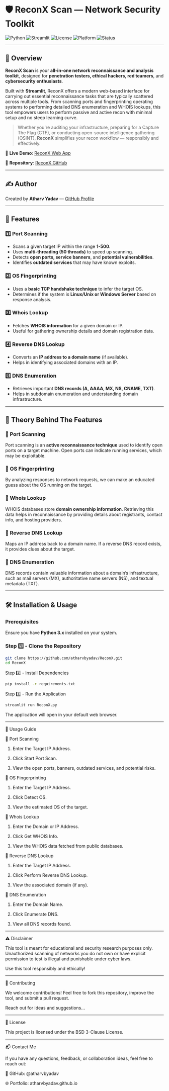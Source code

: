 # 🛡️ ReconX Scan — Network Security Toolkit

![Python](https://img.shields.io/badge/Python-3.x-blue.svg)
![Streamlit](https://img.shields.io/badge/Built%20With-Streamlit-orange.svg)
![License](https://img.shields.io/badge/License-BSD%203--Clause-green.svg)
![Platform](https://img.shields.io/badge/Platform-Cross--Platform-lightgrey.svg)
![Status](https://img.shields.io/badge/Status-Active-success.svg)

---

## 📌 Overview

**ReconX Scan** is your **all-in-one network reconnaissance and analysis toolkit**, designed for **penetration testers, ethical hackers, red teamers**, and **cybersecurity enthusiasts**.

Built with **Streamlit**, ReconX offers a modern web-based interface for carrying out essential reconnaissance tasks that are typically scattered across multiple tools. From scanning ports and fingerprinting operating systems to performing detailed DNS enumeration and WHOIS lookups, this tool empowers users to perform passive and active recon with minimal setup and no steep learning curve.

> Whether you're auditing your infrastructure, preparing for a Capture The Flag (CTF), or conducting open-source intelligence gathering (OSINT), **ReconX** simplifies your recon workflow — responsibly and effectively.

🔗 **Live Demo**: [ReconX Web App](https://reconx.streamlit.app/)

📂 **Repository**: [ReconX GitHub](https://github.com/atharvbyadav/ReconX)

---

## ✍️ Author

Created by **Atharv Yadav** — [GitHub Profile](https://github.com/atharvbyadav)

---

## 🚀 Features

### 1️⃣ **Port Scanning**
- Scans a given target IP within the range **1-500**.
- Uses **multi-threading (50 threads)** to speed up scanning.
- Detects **open ports, service banners**, and **potential vulnerabilities**.
- Identifies **outdated services** that may have known exploits.

### 2️⃣ **OS Fingerprinting**
- Uses a **basic TCP handshake technique** to infer the target OS.
- Determines if the system is **Linux/Unix or Windows Server** based on response analysis.

### 3️⃣ **Whois Lookup**
- Fetches **WHOIS information** for a given domain or IP.
- Useful for gathering ownership details and domain registration data.

### 4️⃣ **Reverse DNS Lookup**
- Converts an **IP address to a domain name** (if available).
- Helps in identifying associated domains with an IP.

### 5️⃣ **DNS Enumeration**
- Retrieves important **DNS records (A, AAAA, MX, NS, CNAME, TXT)**.
- Helps in subdomain enumeration and understanding domain infrastructure.

---

## 🧠 Theory Behind The Features

### 🔹 Port Scanning
Port scanning is an **active reconnaissance technique** used to identify open ports on a target machine. Open ports can indicate running services, which may be exploitable.

### 🔹 OS Fingerprinting
By analyzing responses to network requests, we can make an educated guess about the OS running on the target.

### 🔹 Whois Lookup
WHOIS databases store **domain ownership information**. Retrieving this data helps in reconnaissance by providing details about registrants, contact info, and hosting providers.

### 🔹 Reverse DNS Lookup
Maps an IP address back to a domain name. If a reverse DNS record exists, it provides clues about the target.

### 🔹 DNS Enumeration
DNS records contain valuable information about a domain’s infrastructure, such as mail servers (MX), authoritative name servers (NS), and textual metadata (TXT).

---

## 🛠️ Installation & Usage

### Prerequisites
Ensure you have **Python 3.x** installed on your system.

### Step 1️⃣ - Clone the Repository
```sh
git clone https://github.com/atharvbyadav/ReconX.git
cd ReconX
```

Step 2️⃣ - Install Dependencies
```sh
pip install -r requirements.txt
```
Step 3️⃣ - Run the Application
```sh
streamlit run ReconX.py
```
The application will open in your default web browser.


---

📖 Usage Guide

🔸 Port Scanning

1. Enter the Target IP Address.


2. Click Start Port Scan.


3. View the open ports, banners, outdated services, and potential risks.



🔸 OS Fingerprinting

1. Enter the Target IP Address.


2. Click Detect OS.


3. View the estimated OS of the target.



🔸 Whois Lookup

1. Enter the Domain or IP Address.


2. Click Get WHOIS Info.


3. View the WHOIS data fetched from public databases.



🔸 Reverse DNS Lookup

1. Enter the Target IP Address.


2. Click Perform Reverse DNS Lookup.


3. View the associated domain (if any).



🔸 DNS Enumeration

1. Enter the Domain Name.


2. Click Enumerate DNS.


3. View all DNS records found.




---

⚠️ Disclaimer

This tool is meant for educational and security research purposes only. Unauthorized scanning of networks you do not own or have explicit permission to test is illegal and punishable under cyber laws.

Use this tool responsibly and ethically!


---

🤝 Contributing

We welcome contributions! Feel free to fork this repository, improve the tool, and submit a pull request.

Reach out for ideas and suggestions...


---

📜 License

This project is licensed under the BSD 3-Clause License.


---

📬 Contact Me

If you have any questions, feedback, or collaboration ideas, feel free to reach out:

🔗 GitHub: @atharvbyadav

🌐 Portfolio: atharvbyadav.github.io